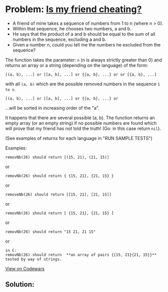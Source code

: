 # Problem: [Is my friend cheating?](https://www.codewars.com/kata/5547cc7dcad755e480000004)

* A friend of mine takes a sequence of numbers from 1 to n (where n > 0).
* Within that sequence, he chooses two numbers, a and b.
* He says that the product of a and b should be equal to the sum of all numbers in the sequence, excluding a and b.
* Given a number n, could you tell me the numbers he excluded from the sequence?

The function takes the parameter: ```n``` (n is always strictly greater than 0) and returns an array or a string (depending on the language) of the form:
```
[(a, b), ...] or [[a, b], ...] or {{a, b}, ...} or or [{a, b}, ...]
```
with all ```(a, b)``` which are the possible removed numbers in the sequence ```1 to n```.
```
[(a, b), ...] or [[a, b], ...] or {{a, b}, ...} or
```
...will be sorted in increasing order of the "a".

It happens that there are several possible (a, b). The function returns an empty array (or an empty string) if no possible numbers are found which will prove that my friend has not told the truth! (Go: in this case return ```nil```).

(See examples of returns for each language in "RUN SAMPLE TESTS")

Examples:
```
removNb(26) should return [(15, 21), (21, 15)]
```
or
```
removNb(26) should return { {15, 21}, {21, 15} }
```
or
```
removeNb(26) should return [[15, 21], [21, 15]]
```
or
```
removNb(26) should return [ {15, 21}, {21, 15} ]
```
or
```
removNb(26) should return "15 21, 21 15"
```
or
```
in C:
removNb(26) should return  **an array of pairs {{15, 21}{21, 15}}**
tested by way of strings.
```
[View on Codewars](https://www.codewars.com/kata/5547cc7dcad755e480000004)

## Solution:
